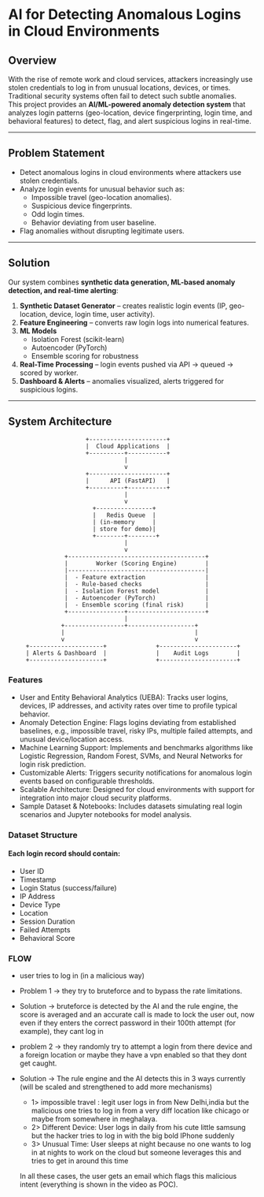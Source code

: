 # AI for Detecting Anomalous Logins in Cloud Environments

## Overview
With the rise of remote work and cloud services, attackers increasingly use stolen credentials to log in from unusual locations, devices, or times. Traditional security systems often fail to detect such subtle anomalies.  
This project provides an **AI/ML-powered anomaly detection system** that analyzes login patterns (geo-location, device fingerprinting, login time, and behavioral features) to detect, flag, and alert suspicious logins in real-time.

---

## Problem Statement
- Detect anomalous logins in cloud environments where attackers use stolen credentials.
- Analyze login events for unusual behavior such as:
  - Impossible travel (geo-location anomalies).
  - Suspicious device fingerprints.
  - Odd login times.
  - Behavior deviating from user baseline.
- Flag anomalies without disrupting legitimate users.

---

## Solution
Our system combines **synthetic data generation, ML-based anomaly detection, and real-time alerting**:

1. **Synthetic Dataset Generator** – creates realistic login events (IP, geo-location, device, login time, user activity).
2. **Feature Engineering** – converts raw login logs into numerical features.
3. **ML Models**  
   - Isolation Forest (scikit-learn)  
   - Autoencoder (PyTorch)  
   - Ensemble scoring for robustness
4. **Real-Time Processing** – login events pushed via API → queued → scored by worker.
5. **Dashboard & Alerts** – anomalies visualized, alerts triggered for suspicious logins.

---

## System Architecture

```text
                      +----------------------+
                      |  Cloud Applications  |
                      +----------+-----------+
                                 |
                                 v
                      +----------------------+
                      |      API (FastAPI)   |
                      +----------+-----------+
                                 |
                                 v
                        +----------------+
                        |   Redis Queue  |
                        | (in-memory     |
                        | store for demo)|               
                        +--------+--------+
                                 |
                                 v
                +---------------------------------------+
                |        Worker (Scoring Engine)        |
                |---------------------------------------|
                |  - Feature extraction                 |
                |  - Rule-based checks                  |
                |  - Isolation Forest model             |
                |  - Autoencoder (PyTorch)              |
                |  - Ensemble scoring (final risk)      |
                +----------------+----------------------+
                                 |
               +-----------------+-------------------+
               |                                     |
               v                                     v
     +---------------------+              +----------------------+
     | Alerts & Dashboard  |              |    Audit Logs        |
     +---------------------+              +----------------------+
```

### Features
- User and Entity Behavioral Analytics (UEBA): Tracks user logins, devices, IP addresses, and activity rates over time to profile typical behavior.
- Anomaly Detection Engine: Flags logins deviating from established baselines, e.g., impossible travel, risky IPs, multiple failed attempts, and unusual device/location access.
- Machine Learning Support: Implements and benchmarks algorithms like Logistic Regression, Random Forest, SVMs, and Neural Networks for login risk prediction.
- Customizable Alerts: Triggers security notifications for anomalous login events based on configurable thresholds.
- Scalable Architecture: Designed for cloud environments with support for integration into major cloud security platforms.
- Sample Dataset & Notebooks: Includes datasets simulating real login scenarios and Jupyter notebooks for model analysis.

### Dataset Structure
#### Each login record should contain:
- User ID
- Timestamp
- Login Status (success/failure)
- IP Address
- Device Type
- Location
- Session Duration
- Failed Attempts
- Behavioral Score

### FLOW
 - user tries to log in (in a malicious way)
 - Problem 1 -> they try to bruteforce and  to bypass the rate limitations.
 - Solution -> bruteforce is detected by the AI and the rule engine, the score is averaged and an accurate call is made to lock the user out, now even if they enters the correct password in their 100th attempt (for example), they cant log in
 - problem 2 -> they randomly try to attempt a login from there device and a foreign location or maybe they have a vpn enabled so that they dont get caught. 
 - Solution -> The rule engine and the AI detects this in 3 ways currently (will be scaled and strengthened to add more mechanisms)
      - 1> impossible travel : legit user logs in from New Delhi,india but the malicious one tries to log in from a very diff location like chicago or maybe from somewhere in meghalaya.
      - 2> Different Device: User logs in daily from his cute little samsung but the hacker tries to log in with the big bold IPhone suddenly
      - 3> Unusual Time: User sleeps at night because no one wants to log in at nights to work on the cloud but someone leverages this and tries to get in around this time

    In all these cases, the user gets an email which flags this malicious intent (everything is shown in the video as POC).



